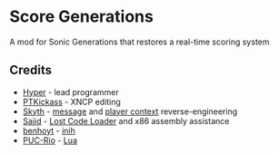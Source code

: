 # Score Generations
A mod for Sonic Generations that restores a real-time scoring system

## Credits
- [Hyper](https://github.com/HyperBE32) - lead programmer
- [PTKickass](https://github.com/PTKickass) - XNCP editing
- [Skyth](https://github.com/blueskythlikesclouds) - [message](https://github.com/HyperBE32/ScoreGenerations/blob/main/ScoreGenerations/HudSonicStage.h#L17) and [player context](https://github.com/blueskythlikesclouds/DllMods/blob/master/Source/GenerationsParameterEditor/PlayerInfo.cpp) reverse-engineering
- [Sajid](https://github.com/Sajidur78) - [Lost Code Loader](https://github.com/Sajidur78/LostCodeLoader) and x86 assembly assistance
- [benhoyt](https://github.com/benhoyt) - [inih](https://github.com/benhoyt/inih)
- [PUC-Rio](https://www.puc-rio.br) - [Lua](http://www.lua.org)